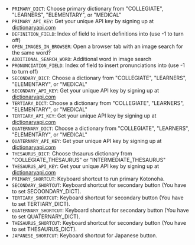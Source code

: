 * `PRIMARY_DICT`: Choose primary dictionary from "COLLEGIATE", "LEARNERS", "ELEMENTARY", or "MEDICAL"   
* `PRIMARY_API_KEY`: Get your unique API key by signing up at [dictionaryapi.com](http://www.dictionaryapi.com/)
* `DEFINITION_FIELD`: Index of field to insert definitions into (use -1 to turn off)
* `OPEN_IMAGES_IN_BROWSER`: Open a browser tab with an image search for the same word?
* `ADDITIONAL_SEARCH_WORD`: Additional word in image search
* `PRONUNCIATION_FIELD`: Index of field to insert pronunciations into (use -1 to turn off)
* `SECONDARY_DICT`: Choose a dictionary from "COLLEGIATE", "LEARNERS", "ELEMENTARY", or "MEDICAL"   
* `SECONDARY_API_KEY`: Get your unique API key by signing up at [dictionaryapi.com](http://www.dictionaryapi.com/)
* `TERTIARY_DICT`: Choose a dictionary from "COLLEGIATE", "LEARNERS", "ELEMENTARY", or "MEDICAL"   
* `TERTIARY_API_KEY`: Get your unique API key by signing up at [dictionaryapi.com](http://www.dictionaryapi.com/)
* `QUATERNARY_DICT`: Choose a dictionary from "COLLEGIATE", "LEARNERS", "ELEMENTARY", or "MEDICAL"   
* `QUATERNARY_API_KEY`: Get your unique API key by signing up at [dictionaryapi.com](http://www.dictionaryapi.com/)
* `THESAURUS_DICT`: Choose thsaurus dictionary from "COLLEGIATE_THESAURUS" or "INTERMEDIATE_THESAURUS"   
* `THESAURUS_API_KEY`: Get your unique API key by signing up at [dictionaryapi.com](http://www.dictionaryapi.com/)
* `PRIMARY_SHORTCUT`: Keyboard shortcut to run primary Kotonoha.
* `SECONDARY_SHORTCUT`: Keyboard shortcut for secondary button (You have to set SECOONDARY_DICT).
* `TERTIARY_SHORTCUT`: Keyboard shortcut for secondary button (You have to set TERTIARY_DICT).
* `QUATERNARY_SHORTCUT`: Keyboard shortcut for secondary button (You have to set QUATERNARY_DICT).
* `THESAURUS_SHORTCUT`: Keyboard shortcut for secondary button (You have to set THESAURUS_DICT).
* `JAPANESE_SHORTCUT`: Keyboard shortcut for Japanese button.
